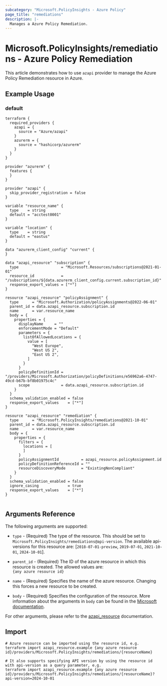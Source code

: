 ```yaml
---
subcategory: "Microsoft.PolicyInsights - Azure Policy"
page_title: "remediations"
description: |-
  Manages a Azure Policy Remediation.
---
```


# Microsoft.PolicyInsights/remediations - Azure Policy Remediation

This article demonstrates how to use `azapi` provider to manage the Azure Policy Remediation resource in Azure.



## Example Usage

### default

```hcl
terraform {
  required_providers {
    azapi = {
      source = "Azure/azapi"
    }
    azurerm = {
      source = "hashicorp/azurerm"
    }
  }
}

provider "azurerm" {
  features {
  }
}

provider "azapi" {
  skip_provider_registration = false
}

variable "resource_name" {
  type    = string
  default = "acctest0001"
}

variable "location" {
  type    = string
  default = "eastus"
}

data "azurerm_client_config" "current" {
}

data "azapi_resource" "subscription" {
  type                   = "Microsoft.Resources/subscriptions@2021-01-01"
  resource_id            = "/subscriptions/${data.azurerm_client_config.current.subscription_id}"
  response_export_values = ["*"]
}

resource "azapi_resource" "policyAssignment" {
  type      = "Microsoft.Authorization/policyAssignments@2022-06-01"
  parent_id = data.azapi_resource.subscription.id
  name      = var.resource_name
  body = {
    properties = {
      displayName     = ""
      enforcementMode = "Default"
      parameters = {
        listOfAllowedLocations = {
          value = [
            "West Europe",
            "West US 2",
            "East US 2",
          ]
        }
      }
      policyDefinitionId = "/providers/Microsoft.Authorization/policyDefinitions/e56962a6-4747-49cd-b67b-bf8b01975c4c"
      scope              = data.azapi_resource.subscription.id
    }
  }
  schema_validation_enabled = false
  response_export_values    = ["*"]
}

resource "azapi_resource" "remediation" {
  type      = "Microsoft.PolicyInsights/remediations@2021-10-01"
  parent_id = data.azapi_resource.subscription.id
  name      = var.resource_name
  body = {
    properties = {
      filters = {
        locations = [
        ]
      }
      policyAssignmentId          = azapi_resource.policyAssignment.id
      policyDefinitionReferenceId = ""
      resourceDiscoveryMode       = "ExistingNonCompliant"
    }
  }
  schema_validation_enabled = false
  ignore_casing             = true
  response_export_values    = ["*"]
}


```



## Arguments Reference

The following arguments are supported:

* `type` - (Required) The type of the resource. This should be set to `Microsoft.PolicyInsights/remediations@api-version`. The available api-versions for this resource are: [`2018-07-01-preview`, `2019-07-01`, `2021-10-01`, `2024-10-01`].

* `parent_id` - (Required) The ID of the azure resource in which this resource is created. The allowed values are:  
  `{any azure resource id}`

* `name` - (Required) Specifies the name of the azure resource. Changing this forces a new resource to be created.

* `body` - (Required) Specifies the configuration of the resource. More information about the arguments in `body` can be found in the [Microsoft documentation](https://learn.microsoft.com/en-us/azure/templates/Microsoft.PolicyInsights/remediations?pivots=deployment-language-terraform).

For other arguments, please refer to the [azapi_resource](https://registry.terraform.io/providers/Azure/azapi/latest/docs/resources/resource) documentation.

## Import

 ```shell
 # Azure resource can be imported using the resource id, e.g.
 terraform import azapi_resource.example {any azure resource id}/providers/Microsoft.PolicyInsights/remediations/{resourceName}
 
 # It also supports specifying API version by using the resource id with api-version as a query parameter, e.g.
 terraform import azapi_resource.example {any azure resource id}/providers/Microsoft.PolicyInsights/remediations/{resourceName}?api-version=2024-10-01
 ```
